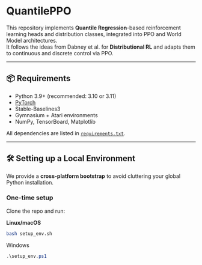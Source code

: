 # QuantilePPO

This repository implements **Quantile Regression**-based reinforcement learning heads and distribution classes, integrated into PPO and World Model architectures.  
It follows the ideas from Dabney et al. for **Distributional RL** and adapts them to continuous and discrete control via PPO.

---

## 📦 Requirements

- Python 3.9+ (recommended: 3.10 or 3.11)
- [PyTorch](https://pytorch.org/)
- Stable-Baselines3
- Gymnasium + Atari environments
- NumPy, TensorBoard, Matplotlib

All dependencies are listed in [`requirements.txt`](./requirements.txt).

---

## 🛠 Setting up a Local Environment

We provide a **cross-platform bootstrap** to avoid cluttering your global Python installation.

### One-time setup
Clone the repo and run:

**Linux/macOS**
```bash
bash setup_env.sh
```
Windows
```ps1
.\setup_env.ps1
```